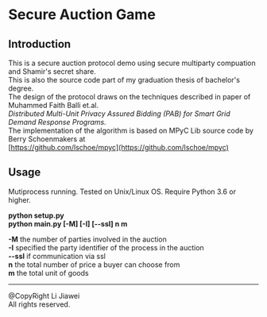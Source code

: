 # Secure Auction Game

## Introduction
This is a secure auction protocol demo using secure multiparty compuation and Shamir's secret share.   
This is also the source code part of my graduation thesis of bachelor's degree.  
The design of the protocol draws on the techniques described in paper of Muhammed Faith Balli et.al.  
*Distributed Multi-Unit Privacy Assured Bidding (PAB) for Smart Grid Demand Response Programs.*   
The implementation of the algorithm is based on MPyC Lib source code by Berry Schoenmakers at  
[https://github.com/lschoe/mpyc](https://github.com/lschoe/mpyc)


## Usage
Mutiprocess running. Tested on Unix/Linux OS. Require Python 3.6 or higher.

**python setup.py**  
**python main.py [-M] [-I] [--ssl] n m**  

**-M**   the number of parties involved in the auction  
**-I**   specified the party identifier of the process in the auction  
**--ssl**  if communication via ssl  
**n**   the total number of price a buyer can choose from  
**m**   the total unit of goods


***
@CopyRight Li Jiawei  
All rights reserved.

